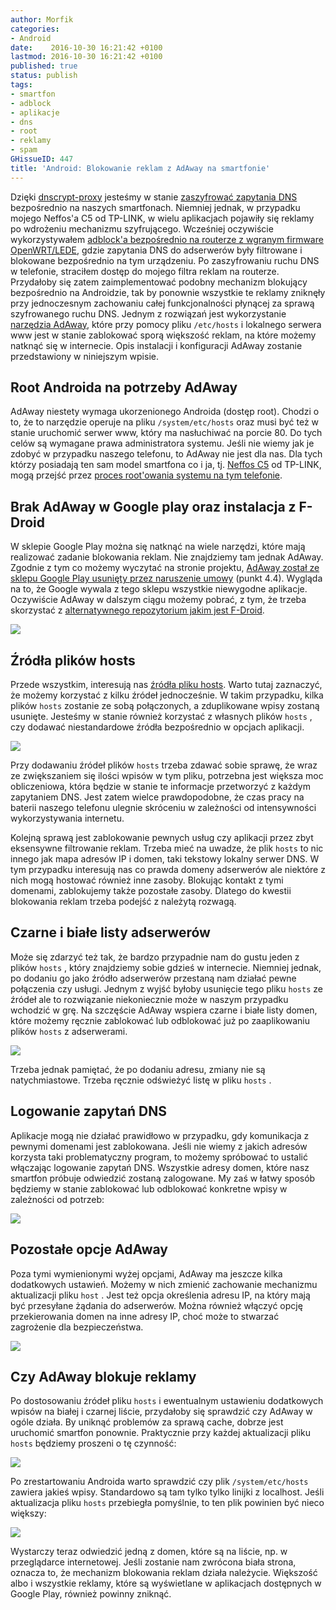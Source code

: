 ```yaml
---
author: Morfik
categories:
- Android
date:    2016-10-30 16:21:42 +0100
lastmod: 2016-10-30 16:21:42 +0100
published: true
status: publish
tags:
- smartfon
- adblock
- aplikacje
- dns
- root
- reklamy
- spam
GHissueID: 447
title: 'Android: Blokowanie reklam z AdAway na smartfonie'
---
```


Dzięki [dnscrypt-proxy][1] jesteśmy w stanie [zaszyfrować zapytania DNS][2] bezpośrednio na naszych
smartfonach. Niemniej jednak, w przypadku mojego Neffos'a C5 od TP-LINK, w wielu aplikacjach
pojawiły się reklamy po wdrożeniu mechanizmu szyfrującego. Wcześniej oczywiście wykorzystywałem
[adblock'a bezpośrednio na routerze z wgranym firmware OpenWRT/LEDE][3], gdzie zapytania DNS do
adserwerów były filtrowane i blokowane bezpośrednio na tym urządzeniu. Po zaszyfrowaniu ruchu DNS w
telefonie, straciłem dostęp do mojego filtra reklam na routerze. Przydałoby się zatem
zaimplementować podobny mechanizm blokujący bezpośrednio na Androidzie, tak by ponownie wszystkie
te reklamy zniknęły przy jednoczesnym zachowaniu całej funkcjonalności płynącej za sprawą
szyfrowanego ruchu DNS. Jednym z rozwiązań jest wykorzystanie [narzędzia AdAway][4], które przy
pomocy pliku `/etc/hosts` i lokalnego serwera www jest w stanie zablokować sporą większość reklam,
na które możemy natknąć się w internecie. Opis instalacji i konfiguracji AdAway zostanie
przedstawiony w niniejszym wpisie.

<!--more-->
## Root Androida na potrzeby AdAway

AdAway niestety wymaga ukorzenionego Androida (dostęp root). Chodzi o to, że to narzędzie operuje na
pliku `/system/etc/hosts` oraz musi być też w stanie uruchomić serwer www, który ma nasłuchiwać na
porcie 80. Do tych celów są wymagane prawa administratora systemu. Jeśli nie wiemy jak je zdobyć w
przypadku naszego telefonu, to AdAway nie jest dla nas. Dla tych którzy posiadają ten sam model
smartfona co i ja, tj. [Neffos C5][5] od TP-LINK, mogą przejść przez [proces root'owania systemu na
tym telefonie][6].

## Brak AdAway w Google play oraz instalacja z F-Droid

W sklepie Google Play można się natknąć na wiele narzędzi, które mają realizować zadanie blokowania
reklam. Nie znajdziemy tam jednak AdAway. Zgodnie z tym co możemy wyczytać na stronie projektu,
[AdAway został ze sklepu Google Play usunięty przez naruszenie umowy][7] (punkt 4.4). Wygląda na
to, że Google wywala z tego sklepu wszystkie niewygodne aplikacje. Oczywiście AdAway w dalszym ciągu
możemy pobrać, z tym, że trzeba skorzystać z [alternatywnego repozytorium jakim jest F-Droid][8].

![](/img/2016/10/001.adaway-blokowanie-reklam-smartfon-android-instalacja-f-droid.png#huge)

## Źródła plików hosts

Przede wszystkim, interesują nas [źródła pliku hosts][9]. Warto tutaj zaznaczyć, że możemy
korzystać z kilku źródeł jednocześnie. W takim przypadku, kilka plików `hosts` zostanie ze sobą
połączonych, a zduplikowane wpisy zostaną usunięte. Jesteśmy w stanie również korzystać z własnych
plików `hosts` , czy dodawać niestandardowe źródła bezpośrednio w opcjach aplikacji.

![](/img/2016/10/002.adaway-blokowanie-reklam-smartfon-android-zrodla-hosts.png#huge)

Przy dodawaniu źródeł plików `hosts` trzeba zdawać sobie sprawę, że wraz ze zwiększaniem się ilości
wpisów w tym pliku, potrzebna jest większa moc obliczeniowa, która będzie w stanie te informacje
przetworzyć z każdym zapytaniem DNS. Jest zatem wielce prawdopodobne, że czas pracy na baterii
naszego telefonu ulegnie skróceniu w zależności od intensywności wykorzystywania internetu.

Kolejną sprawą jest zablokowanie pewnych usług czy aplikacji przez zbyt eksensywne filtrowanie
reklam. Trzeba mieć na uwadze, że plik `hosts` to nic innego jak mapa adresów IP i domen, taki
tekstowy lokalny serwer DNS. W tym przypadku interesują nas co prawda domeny adserwerów ale niektóre
z nich mogą hostować również inne zasoby. Blokując kontakt z tymi domenami, zablokujemy także
pozostałe zasoby. Dlatego do kwestii blokowania reklam trzeba podejść z należytą rozwagą.

## Czarne i białe listy adserwerów

Może się zdarzyć też tak, że bardzo przypadnie nam do gustu jeden z plików `hosts` , który
znajdziemy sobie gdzieś w internecie. Niemniej jednak, po dodaniu go jako źródło adserwerów
przestaną nam działać pewne połączenia czy usługi. Jednym z wyjść byłoby usunięcie tego pliku
`hosts` ze źródeł ale to rozwiązanie niekoniecznie może w naszym przypadku wchodzić w grę. Na
szczęście AdAway wspiera czarne i białe listy domen, które możemy ręcznie zablokować lub
odblokować już po zaaplikowaniu plików `hosts` z adserwerami.

![](/img/2016/10/003.adaway-blokowanie-reklam-smartfon-android-biala-czarna-lista.png#huge)

Trzeba jednak pamiętać, że po dodaniu adresu, zmiany nie są natychmiastowe. Trzeba ręcznie odświeżyć
listę w pliku `hosts` .

## Logowanie zapytań DNS

Aplikacje mogą nie działać prawidłowo w przypadku, gdy komunikacja z pewnymi domenami jest
zablokowana. Jeśli nie wiemy z jakich adresów korzysta taki problematyczny program, to możemy
spróbować to ustalić włączając logowanie zapytań DNS. Wszystkie adresy domen, które nasz smartfon
próbuje odwiedzić zostaną zalogowane. My zaś w łatwy sposób będziemy w stanie zablokować lub
odblokować konkretne wpisy w zależności od potrzeb:

![](/img/2016/10/004.adaway-blokowanie-reklam-smartfon-android-logowanie-dns.png#big)

## Pozostałe opcje AdAway

Poza tymi wymienionymi wyżej opcjami, AdAway ma jeszcze kilka dodatkowych ustawień. Możemy w nich
zmienić zachowanie mechanizmu aktualizacji pliku `host` . Jest też opcja określenia adresu IP, na
który mają być przesyłane żądania do adserwerów. Można również włączyć opcję przekierowania domen
na inne adresy IP, choć może to stwarzać zagrożenie dla bezpieczeństwa.

![](/img/2016/10/005.adaway-blokowanie-reklam-smartfon-android-ustawienia.png#huge)

## Czy AdAway blokuje reklamy

Po dostosowaniu źródeł pliku `hosts` i ewentualnym ustawieniu dodatkowych wpisów na białej i czarnej
liście, przydałoby się sprawdzić czy AdAway w ogóle działa. By uniknąć problemów za sprawą cache,
dobrze jest uruchomić smartfon ponownie. Praktycznie przy każdej aktualizacji pliku `hosts` będziemy
proszeni o tę czynność:

![](/img/2016/10/006.adaway-blokowanie-reklam-smartfon-android-aktualizacja.png#huge)

Po zrestartowaniu Androida warto sprawdzić czy plik `/system/etc/hosts` zawiera jakieś wpisy.
Standardowo są tam tylko tylko linijki z localhost. Jeśli aktualizacja pliku `hosts` przebiegła
pomyślnie, to ten plik powinien być nieco większy:

![](/img/2016/10/007.adaway-blokowanie-reklam-smartfon-android-test-hosts.png#huge)

Wystarczy teraz odwiedzić jedną z domen, które są na liście, np. w przeglądarce internetowej. Jeśli
zostanie nam zwrócona biała strona, oznacza to, że mechanizm blokowania reklam działa należycie.
Większość albo i wszystkie reklamy, które są wyświetlane w aplikacjach dostępnych w Google Play,
również powinny zniknąć.


[1]: https://dnscrypt.org/
[2]: /post/jak-zaszyfrowac-zapytania-dns-na-smartfonie-dnscrypt-proxy/
[3]: /post/blokowanie-reklam-adblock-na-domowym-routerze-wifi/
[4]: https://adaway.org/
[5]: /post/recenzja-smartfon-neffos-c5-od-tp-link/
[6]: /post/android-root-smartfona-neffos-c5-od-tp-link/
[7]: https://play.google.com/about/developer-distribution-agreement.html
[8]: /post/android-repozytorium-aplikacji-opensource-f-droid/
[9]: https://github.com/AdAway/AdAway/wiki/HostsSources
